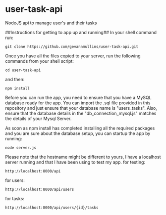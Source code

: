 # user-task-api
NodeJS api to manage user's and their tasks

##Instructions for getting to app up and running##
In your shell command run:
```jshint
git clone https://github.com/gevannmullins/user-task-api.git
```
Once you have all the files copied to your server, run the following commands from your shell script:
```jshint
cd user-task-api
```
and then:
```jshint
npm install
```
Before you can run the app, you need to ensure that you have a MySQL database ready for the app.
You can import the .sql file provided in this repository and just ensure that your database name is "users_tasks".
Also, ensure that the database details in the "db_connection_mysql.js" matches the details of your Mysql Server.

As soon as npm install has completed installing all the required packages and you are sure about the database setup,
you can startup the app by running:
```jshint
node server.js
```
Please note that the hostname might be different to yours,
I have a localhost server running and that I have been using to test my app.
for testing:
```jshint
http://localhost:8000/api
```
for users:
```jshint
http://localhost:8000/api/users
```
for tasks:
```jshint
http://localhost:8000/api/users/{id}/tasks
```


